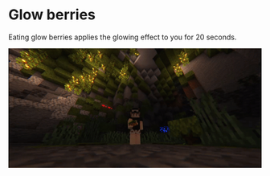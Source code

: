# Glow berries

Eating glow berries applies the glowing effect to you for 20 seconds.

![c'mon mojang, they're literally called GLOW berries!!](../../.gitbook/assets/glowberries.gif)
